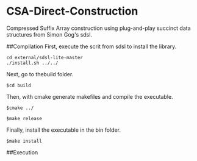 # CSA-Direct-Construction
Compressed Suffix Array construction using plug-and-play succinct data structures from Simon Gog's sdsl.


##Compilation
First, execute the scrit from sdsl to install the library.

```shell
cd external/sdsl-lite-master
./install.sh ../../
```
Next, go to thebuild folder.
```shell
$cd build
```
Then, with cmake generate makefiles and compile the executable.

```shell
$cmake ../

$make release
```
Finally, install the executable in the bin folder.

```shell
$make install
```

##Execution




